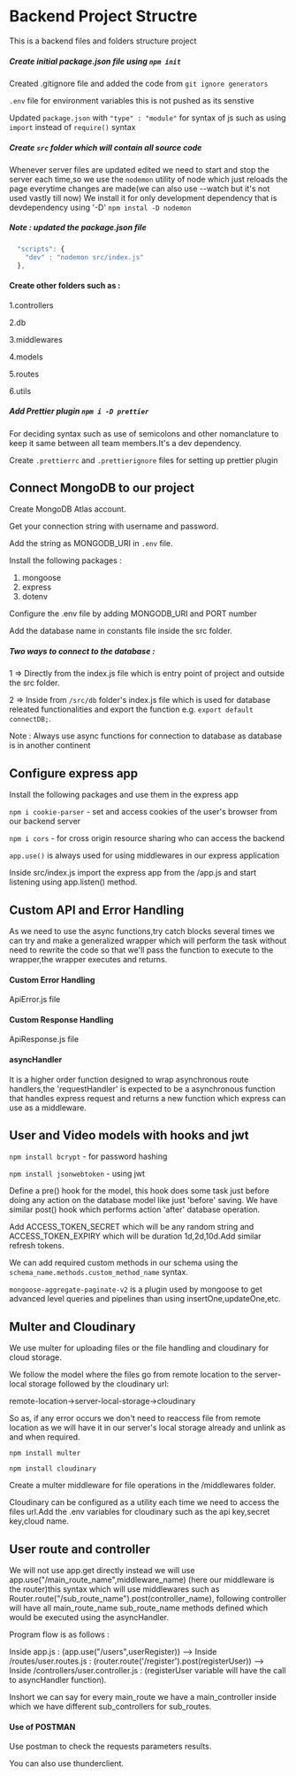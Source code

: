 # Backend Project Structre

This is a backend files and folders structure project 

##### Create initial package.json file using `npm init`

Created .gitignore file and added the code from `git ignore generators`

`.env` file for environment variables this is not pushed as its senstive

Updated `package.json` with `"type" : "module"` for syntax of js such as using `import` instead of `require()` syntax

##### Create `src` folder which will contain all source code

Whenever server files are updated edited we need to start and stop the server each time,so we use the `nodemon` utility of node which just reloads the page everytime changes are made(we can also use --watch but it's not used vastly till now)
We install it for only development dependency that is devdependency using '-D'
`npm instal -D nodemon`

##### Note : updated the package.json file
```javascript
  "scripts": {
    "dev" : "nodemon src/index.js"
  },
```

#### Create other folders such as :

1.controllers

2.db 

3.middlewares 

4.models 

5.routes 

6.utils



##### Add Prettier plugin `npm i -D prettier`

For deciding syntax such as use of semicolons and other nomanclature to keep it same between all team members.It's a dev dependency.

Create `.prettierrc` and `.prettierignore` files for setting up prettier plugin


## Connect MongoDB to our project

Create MongoDB Atlas account.

Get your connection string with username and password.

Add the string as MONGODB_URI in `.env` file.

Install the following packages :

1. mongoose
2. express
3. dotenv

Configure the .env file by adding MONGODB_URI and PORT number

Add the database name in constants file inside the src folder.

##### Two ways to connect to the database :

1 => Directly from the index.js file which is entry point of project and outside the src folder.

2 => Inside from `/src/db` folder's index.js file which is used for database releated functionalities and export the function e.g. `export default connectDB;`.

Note : Always use async functions for connection to database as database is in another continent


## Configure express app

Install the following packages and use them in the express app

`npm i cookie-parser` - set and access cookies of the user's browser from our backend server

`npm i cors`  - for cross origin resource sharing who can access the backend

`app.use()` is always used for using middlewares in our express application

Inside src/index.js import the express app from the /app.js and start listening using app.listen() method.

## Custom API and Error Handling

As we need to use the async functions,try catch blocks several times we can try and make a generalized wrapper which will perform the task without need to rewrite the code so that we'll pass the function to execute to the wrapper,the wrapper executes and returns.

#### Custom Error Handling 

ApiError.js file

#### Custom Response Handling

ApiResponse.js file

#### asyncHandler

It is a higher order function designed to wrap asynchronous route handlers,the 'requestHandler' is expected to be a asynchronous function  that handles express request and returns a new function  which express can use as a middleware.

## User and Video models with hooks and jwt

`npm install bcrypt`  - for password hashing

`npm install jsonwebtoken`  -   using jwt

Define a pre() hook for the model, this hook does some task just before doing any action on the database model like just 'before' saving. We have similar post() hook which performs action 'after' database operation.

Add ACCESS_TOKEN_SECRET which will be any random string and ACCESS_TOKEN_EXPIRY which will be duration 1d,2d,10d.Add similar refresh tokens.

We can add required custom methods in our schema using the `schema_name.methods.custom_method_name` syntax.

`mongoose-aggregate-paginate-v2` is a plugin used by mongoose to get advanced level queries and pipelines than using insertOne,updateOne,etc.

## Multer and Cloudinary

We use multer for uploading files or the file handling and cloudinary for cloud storage.

We follow the model where the files go from remote location to the server-local storage followed by the cloudinary url:

remote-location->server-local-storage->cloudinary

So as, if any error occurs we don't need to reaccess file from remote location as we will have it in our server's local storage already and unlink as and when required.

`npm install multer`

`npm install cloudinary`

Create a multer middleware for file operations in the /middlewares folder.

Cloudinary can be configured as a utility each time we need to access the files url.Add the .env variables for cloudinary such as the api key,secret key,cloud name.

## User route and controller

We will not use app.get directly instead we will use app.use("/main_route_name",middleware_name) (here our middleware is the router)this syntax which will use middlewares such as Router.route("/sub_route_name").post(controller_name), following controller will have all main_route_name sub_route_name methods defined which would be executed using the asyncHandler.

Program flow is as follows : 

Inside app.js : (app.use("/users",userRegister)) --> Inside /routes/user.routes.js : (router.route('/register').post(registerUser)) --> Inside /controllers/user.controller.js : (registerUser variable will have the call to asyncHandler function).

Inshort we can say for every main_route we have a main_controller inside which we have different sub_controllers for sub_routes.


#### Use of POSTMAN

Use postman to check the requests parameters results.

You can also use thunderclient.

